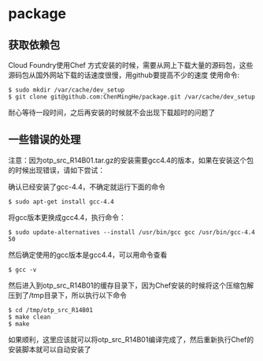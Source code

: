 package
===========

获取依赖包
----------
Cloud Foundry使用Chef 方式安装的时候，需要从网上下载大量的源码包，这些源码包从国外网站下载的话速度很慢，用github要提高不少的速度
使用命令:

    $ sudo mkdir /var/cache/dev_setup
    $ git clone git@github.com:ChenMingHe/package.git /var/cache/dev_setup
耐心等待一段时间，之后再安装的时候就不会出现下载超时的问题了

一些错误的处理
--------------
注意：因为otp_src_R14B01.tar.gz的安装需要gcc4.4的版本，如果在安装这个包的时候出现错误，请如下尝试：

确认已经安装了gcc-4.4，不确定就运行下面的命令

    $ sudo apt-get install gcc-4.4

将gcc版本更换成gcc4.4，执行命令：

    $ sudo update-alternatives --install /usr/bin/gcc gcc /usr/bin/gcc-4.4 50

然后确定使用的gcc版本是gcc4.4，可以用命令查看

    $ gcc -v

然后进入到otp_src_R14B01的缓存目录下，因为Chef安装的时候将这个压缩包解压到了/tmp目录下，所以执行以下命令

    $ cd /tmp/otp_src_R14B01
    $ make clean 
    $ make

如果顺利，这里应该就可以将otp_src_R14B01编译完成了，然后重新执行Chef的安装脚本就可以自动安装了

